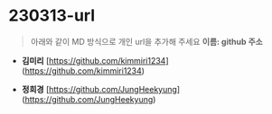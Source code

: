 # 230313-url
> 아래와 같이 MD 방식으로 개인 url을 추가해 주세요
> **이름: github 주소**

* **김미리** 
[https://github.com/kimmiri1234]
(https://github.com/kimmiri1234)

* **정희경** 
[https://github.com/JungHeekyung]
(https://github.com/JungHeekyung)